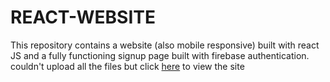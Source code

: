 # REACT-WEBSITE
This repository contains a website (also mobile responsive) built with react JS  and a fully functioning signup page built with firebase authentication.
couldn't upload all the files but click [here](https://traveltours.netlify.app/) to view the site
